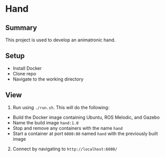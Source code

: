 # Hand

## Summary
This project is used to develop an animatronic hand.

## Setup
- Install Docker
- Clone repo
- Navigate to the working directory

## View
1. Run using `./run.sh`. This will do the following:
- Build the Docker image containing Ubuntu, ROS Melodic, and Gazebo
- Name the build image `hand:1.0`
- Stop and remove any containers with the name `hand`
- Start a container at port `6080:80` named `hand` with the previously built image
2. Connect by navigating to `http://localhost:6080/`

